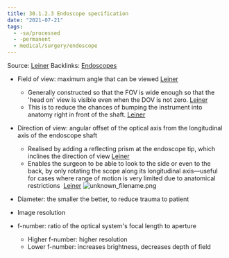 ```yaml
---
title: 30.1.2.3 Endoscope specification
date: "2021-07-21"
tags:
  - -sa/processed
  - -permanent
  - medical/surgery/endoscope
---
```


Source: [Leiner](leiner.md)
Backlinks: [Endoscopes](endoscopes.md)

*   Field of view: maximum angle that can be viewed [Leiner](leiner.md)
    *   Generally constructed so that the FOV is wide enough so that the 'head on' view is visible even when the DOV is not zero. [Leiner](leiner.md)
    *   This is to reduce the chances of bumping the instrument into anatomy right in front of the shaft. [Leiner](leiner.md)
*   Direction of view: angular offset of the optical axis from the longitudinal axis of the endoscope shaft
    *   Realised by adding a reflecting prism at the endoscope tip, which inclines the direction of view [Leiner](leiner.md)
    *   Enables the surgeon to be able to look to the side or even to the back, by only rotating the scope along its longitudinal axis—useful for cases where range of motion is very limited due to anatomical restrictions  [Leiner](leiner.md)
        ![unknown_filename.png](./_resources/30.1.2.3_Endoscope_specification.resources/unknown_filename.png)
        
*   Diameter: the smaller the better, to reduce trauma to patient
*   Image resolution
*   f-number: ratio of the optical system's focal length to aperture
    *   Higher f-number: higher resolution
    *   Lower f-number: increases brightness, decreases depth of field

